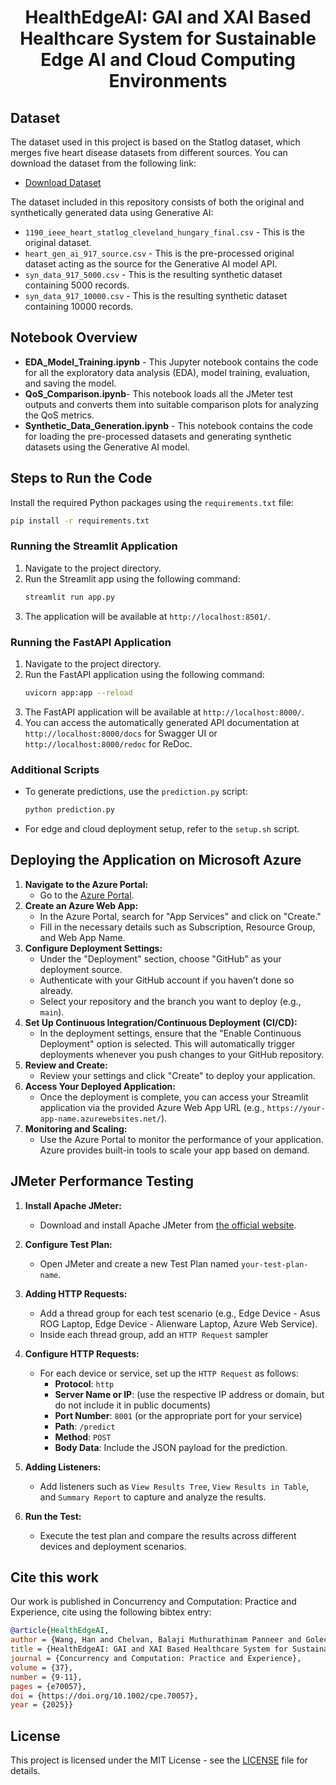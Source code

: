 <h1 align="center">HealthEdgeAI: GAI and XAI Based Healthcare System for Sustainable Edge AI and Cloud Computing Environments</h1>

## Dataset
The dataset used in this project is based on the Statlog dataset, which merges five heart disease datasets from different sources. You can download the dataset from the following link:

- [Download Dataset](https://ieee-dataport.org/open-access/heart-disease-dataset-comprehensive)

The dataset included in this repository consists of both the original and synthetically generated data using Generative AI:
- `1190_ieee_heart_statlog_cleveland_hungary_final.csv` - This is the original dataset.
- `heart_gen_ai_917_source.csv` - This is the pre-processed original dataset acting as the source for the Generative AI model API.
- `syn_data_917_5000.csv` - This is the resulting synthetic dataset containing 5000 records.
- `syn_data_917_10000.csv` - This is the resulting synthetic dataset containing 10000 records.

## Notebook Overview
- **EDA_Model_Training.ipynb** - This Jupyter notebook contains the code for all the exploratory data analysis (EDA), model training, evaluation, and saving the model.
- **QoS_Comparison.ipynb**- This notebook loads all the JMeter test outputs and converts them into suitable comparison plots for analyzing the QoS metrics.
- **Synthetic_Data_Generation.ipynb** - This notebook contains the code for loading the pre-processed datasets and generating synthetic datasets using the Generative AI model.

## Steps to Run the Code

Install the required Python packages using the `requirements.txt` file:
```bash
pip install -r requirements.txt
```

### Running the Streamlit Application
1. Navigate to the project directory.
2. Run the Streamlit app using the following command:
   ```bash
   streamlit run app.py
   ```
3. The application will be available at `http://localhost:8501/`.

### Running the FastAPI Application
1. Navigate to the project directory.
2. Run the FastAPI application using the following command:
   ```bash
   uvicorn app:app --reload
   ```
3. The FastAPI application will be available at `http://localhost:8000/`.
4. You can access the automatically generated API documentation at `http://localhost:8000/docs` for Swagger UI or `http://localhost:8000/redoc` for ReDoc.

### Additional Scripts
- To generate predictions, use the `prediction.py` script:
  ```bash
  python prediction.py
  ```
- For edge and cloud deployment setup, refer to the `setup.sh` script.

## Deploying the Application on Microsoft Azure

1. **Navigate to the Azure Portal:**
   - Go to the [Azure Portal](https://portal.azure.com/).
2. **Create an Azure Web App:**
   - In the Azure Portal, search for "App Services" and click on "Create."
   - Fill in the necessary details such as Subscription, Resource Group, and Web App Name.
3. **Configure Deployment Settings:**
   - Under the "Deployment" section, choose "GitHub" as your deployment source.
   - Authenticate with your GitHub account if you haven’t done so already.
   - Select your repository and the branch you want to deploy (e.g., `main`).
4. **Set Up Continuous Integration/Continuous Deployment (CI/CD):**
   - In the deployment settings, ensure that the "Enable Continuous Deployment" option is selected. This will automatically trigger deployments whenever you push changes to your GitHub repository.
5. **Review and Create:**
   - Review your settings and click "Create" to deploy your application.
6. **Access Your Deployed Application:**
   - Once the deployment is complete, you can access your Streamlit application via the provided Azure Web App URL (e.g., `https://your-app-name.azurewebsites.net/`).
7. **Monitoring and Scaling:**
   - Use the Azure Portal to monitor the performance of your application. Azure provides built-in tools to scale your app based on demand.

## JMeter Performance Testing


1. **Install Apache JMeter:**
   - Download and install Apache JMeter from [the official website](https://jmeter.apache.org/).

2. **Configure Test Plan:**
   - Open JMeter and create a new Test Plan named `your-test-plan-name`.

3. **Adding HTTP Requests:**
   - Add a thread group for each test scenario (e.g., Edge Device - Asus ROG Laptop, Edge Device - Alienware Laptop, Azure Web Service).
   - Inside each thread group, add an `HTTP Request` sampler

4. **Configure HTTP Requests:**
   - For each device or service, set up the `HTTP Request` as follows:
     - **Protocol**: `http`
     - **Server Name or IP**: (use the respective IP address or domain, but do not include it in public documents)
     - **Port Number**: `8001` (or the appropriate port for your service)
     - **Path**: `/predict`
     - **Method**: `POST`
     - **Body Data**: Include the JSON payload for the prediction.

5. **Adding Listeners:**
   - Add listeners such as `View Results Tree`, `View Results in Table`, and `Summary Report` to capture and analyze the results.

6. **Run the Test:**
   - Execute the test plan and compare the results across different devices and deployment scenarios.

## Cite this work
Our work is published in Concurrency and Computation: Practice and Experience, cite using the following bibtex entry:
```bibtex
@article{HealthEdgeAI,
author = {Wang, Han and Chelvan, Balaji Muthurathinam Panneer and Golec, Muhammed and Gill, Sukhpal Singh and Uhlig, Steve},
title = {HealthEdgeAI: GAI and XAI Based Healthcare System for Sustainable Edge AI and Cloud Computing Environments},
journal = {Concurrency and Computation: Practice and Experience},
volume = {37},
number = {9-11},
pages = {e70057},
doi = {https://doi.org/10.1002/cpe.70057},
year = {2025}}
```

## License
This project is licensed under the MIT License - see the [LICENSE](LICENSE.txt) file for details.